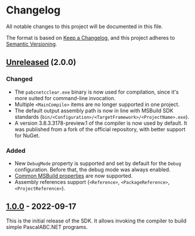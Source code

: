 ﻿Changelog
=========

All notable changes to this project will be documented in this file.

The format is based on [Keep a Changelog](https://keepachangelog.com/en/1.0.0/), and this project adheres to [Semantic Versioning](https://semver.org/spec/v2.0.0.html).

## [Unreleased] (2.0.0)
### Changed
- The `pabcnetcclear.exe` binary is now used for compilation, since it's more suited for command-line invocation.
- Multiple `<MainCompile>` items are no longer supported in one project.
- The default output assembly path is now in line with MSBuild SDK standards (`bin/<Configuration>/<TargetFramework>/<ProjectName>.exe`).
- A version 3.8.3.3178-preview.1 of the compiler is now used by default. It was published from a fork of the official repository, with better support for NuGet.

### Added
- New `DebugMode` property is supported and set by default for the `Debug` configuration. Before that, the debug mode was always enabled.
- [Common MSBuild properties](https://learn.microsoft.com/en-us/visualstudio/msbuild/common-msbuild-project-properties?view=vs-2022) are now supported.
- Assembly references support (`<Reference>`, `<PackageReference>`, `<ProjectReference>`).

## [1.0.0] - 2022-09-17
This is the initial release of the SDK. It allows invoking the compiler to build simple PascalABC.NET programs.

[1.0.0]: https://github.com/ForNeVeR/PascalABC.NET.SDK/releases/tag/v1.0.0
[Unreleased]: https://github.com/ForNeVeR/PascalABC.NET.SDK/compare/v1.0.0...HEAD
